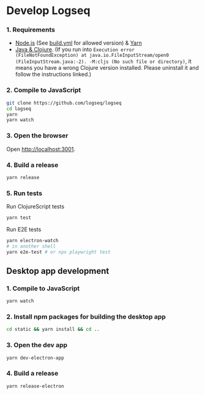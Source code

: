 # Develop Logseq
### 1. Requirements

- [Node.js](https://nodejs.org/en/download/) (See [build.yml](.github/workflows/build.yml) for allowed version)  & [Yarn](https://classic.yarnpkg.com/en/docs/install/)
- [Java & Clojure](https://clojure.org/guides/getting_started). (If you run into `Execution error (FileNotFoundException) at java.io.FileInputStream/open0 (FileInputStream.java:-2). -M:cljs (No such file or directory)`, it means you have a wrong Clojure version installed. Please uninstall it and follow the instructions linked.)

### 2. Compile to JavaScript

```bash
git clone https://github.com/logseq/logseq
cd logseq
yarn
yarn watch
```

### 3. Open the browser

Open <http://localhost:3001>.

### 4. Build a release

```bash
yarn release
```

### 5. Run tests

Run ClojureScript tests

```bash
yarn test
```

Run E2E tests

``` bash
yarn electron-watch
# in another shell
yarn e2e-test # or npx playwright test
```

## Desktop app development

### 1. Compile to JavaScript

```bash
yarn watch
```

### 2. Install npm packages for building the desktop app

``` bash
cd static && yarn install && cd ..
```

### 3. Open the dev app

```bash
yarn dev-electron-app
```

### 4. Build a release

```bash
yarn release-electron
```
